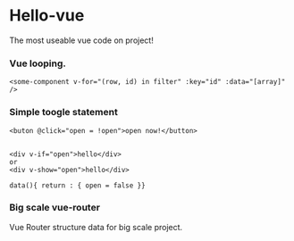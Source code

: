 # Hello-vue
The most useable vue code on project!

### Vue looping.
```
<some-component v-for="(row, id) in filter" :key="id" :data="[array]" />
```
### Simple toogle statement
```
<buton @click="open = !open">open now!</button>


<div v-if="open">hello</div>
or
<div v-show="open">hello</div>

data(){ return : { open = false }}

```

### Big scale vue-router
Vue Router structure data for big scale project.
